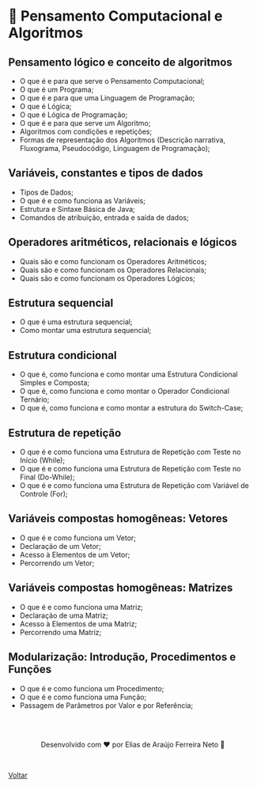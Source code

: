 # 🧠 Pensamento Computacional e Algoritmos

## Pensamento lógico e conceito de algoritmos

- O que é e para que serve o Pensamento Computacional;
- O que é um Programa;
- O que é e para que uma Linguagem de Programação;
- O que é Lógica;
- O que é Lógica de Programação;
- O que é e para que serve um Algoritmo;
- Algoritmos com condições e repetições;
- Formas de representação dos Algoritmos (Descrição narrativa, Fluxograma, Pseudocódigo, Linguagem de Programação);

## Variáveis, constantes e tipos de dados

- Tipos de Dados;
- O que é e como funciona as Variáveis;
- Estrutura e Sintaxe Básica de Java;
- Comandos de atribuição, entrada e saída de dados;

## Operadores aritméticos, relacionais e lógicos

- Quais são e como funcionam os Operadores Aritméticos;
- Quais são e como funcionam os Operadores Relacionais;
- Quais são e como funcionam os Operadores Lógicos;

## Estrutura sequencial

- O que é uma estrutura sequencial;
- Como montar uma estrutura sequencial;

## Estrutura condicional

- O que é, como funciona e como montar uma Estrutura Condicional Simples e Composta;
- O que é, como funciona e como montar o Operador Condicional Ternário;
- O que é, como funciona e como montar a estrutura do Switch-Case;

## Estrutura de repetição

- O que é e como funciona uma Estrutura de Repetição com Teste no Início (While);
- O que é e como funciona uma Estrutura de Repetição com Teste no Final (Do-While);
- O que é e como funciona uma Estrutura de Repetição com Variável de Controle (For);

## Variáveis compostas homogêneas: Vetores

- O que é e como funciona um Vetor;
- Declaração de um Vetor;
- Acesso à Elementos de um Vetor;
- Percorrendo um Vetor;

## Variáveis compostas homogêneas: Matrizes

- O que é e como funciona uma Matriz;
- Declaração de uma Matriz;
- Acesso à Elementos de uma Matriz;
- Percorrendo uma Matriz;

## Modularização: Introdução, Procedimentos e Funções

- O que é e como funciona um Procedimento;
- O que é e como funciona uma Função;
- Passagem de Parâmetros por Valor e por Referência;

<br>
<br>

<p align="center"> Desenvolvido com ❤ por Elias de Araújo Ferreira Neto 👋 <p>

<br>

<a href="../../">Voltar</a>
